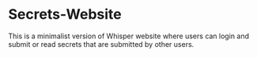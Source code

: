 # Secrets-Website
This is a minimalist version of Whisper website where users can login and submit or read secrets that are submitted by other users.
